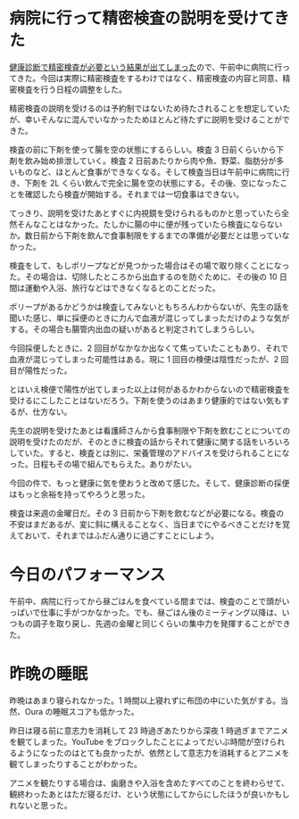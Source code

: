 # 病院に行って精密検査の説明を受けてきた
[健康診断で精密検査が必要という結果が出てしまった](/2019/09/06#%E5%81%A5%E5%BA%B7%E8%A8%BA%E6%96%AD%E3%81%A7%E7%B2%BE%E5%AF%86%E6%A4%9C%E6%9F%BB%E3%81%8C%E5%BF%85%E8%A6%81%E3%81%A8%E3%81%84%E3%81%86%E7%B5%90%E6%9E%9C%E3%81%8C%E5%87%BA%E3%81%A6%E3%81%97%E3%81%BE%E3%81%A3%E3%81%9F)ので、午前中に病院に行ってきた。今回は実際に精密検査をするわけではなく、精密検査の内容と同意、精密検査を行う日程の調整をした。

精密検査の説明を受けるのは予約制ではないため待たされることを想定していたが、幸いそんなに混んでいなかったためほとんど待たずに説明を受けることができた。

検査の前に下剤を使って腸を空の状態にするらしい。検査 3 日前くらいから下剤を飲み始め排泄していく。検査 2 日前あたりから肉や魚、野菜、脂肪分が多いものなど、ほとんど食事ができなくなる。そして検査当日は午前中に病院に行き、下剤を 2L くらい飲んで完全に腸を空の状態にする。その後、空になったことを確認したら検査が開始する。それまでは一切食事はできない。

てっきり、説明を受けたあとすぐに内視鏡を受けられるものかと思っていたら全然そんなことはなかった。たしかに腸の中に便が残っていたら検査にならないか。数日前から下剤を飲んで食事制限をするまでの準備が必要だとは思っていなかった。

検査をして、もしポリープなどが見つかった場合はその場で取り除くことになった。その場合は、切除したところから出血するのを防ぐために、その後の 10 日間は運動や入浴、旅行などはできなくなるとのことだった。

ポリープがあるかどうかは検査してみないともちろんわからないが、先生の話を聞いた感じ、単に採便のときに力んで血液が混じってしまっただけのような気がする。その場合も腸管内出血の疑いがあると判定されてしまうらしい。

今回採便したときに、2 回目がなかなか出なくて焦っていたこともあり、それで血液が混じってしまった可能性はある。現に 1 回目の検便は陰性だったが、2 回目が陽性だった。

とはいえ検便で陽性が出てしまった以上は何があるかわからないので精密検査を受けるにこしたことはないだろう。下剤を使うのはあまり健康的ではない気もするが、仕方ない。

先生の説明を受けたあとは看護師さんから食事制限や下剤を飲むことについての説明を受けたのだが、そのときに検査の話からそれて健康に関する話をいろいろしていた。すると、検査とは別に、栄養管理のアドバイスを受けられることになった。日程もその場で組んでもらえた。ありがたい。

今回の件で、もっと健康に気を使おうと改めて感じた。そして、健康診断の採便はもっと余裕を持ってやろうと思った。

検査は来週の金曜日だ。その 3 日前から下剤を飲むなどが必要になる。検査の不安はまだあるが、変に斜に構えることなく、当日までにやるべきことだけを覚えておいて、それまではふだん通りに過ごすことにしよう。

# 今日のパフォーマンス
午前中、病院に行ってから昼ごはんを食べている間までは、検査のことで頭がいっぱいで仕事に手がつかなかった。でも、昼ごはん後のミーティング以降は、いつもの調子を取り戻し、先週の金曜と同じくらいの集中力を発揮することができた。

# 昨晩の睡眠
昨晩はあまり寝られなかった。1 時間以上寝れずに布団の中にいた気がする。当然、Oura の睡眠スコアも低かった。

昨日は寝る前に意志力を消耗して 23 時過ぎあたりから深夜 1 時過ぎまでアニメを観てしまった。YouTube をブロックしたことによってだいぶ時間が空けられるようになったのはとても良かったが、依然として意志力を消耗するとアニメを観てしまったりすることがわかった。

アニメを観たりする場合は、歯磨きや入浴を含めたすべてのことを終わらせて、観終わったあとはただ寝るだけ、という状態にしてからにしたほうが良いかもしれないと思った。
